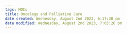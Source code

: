 ```yaml
---
tags: MOCs
title: Oncology and Palliative Care
date created: Wednesday, August 2nd 2023, 6:17:30 pm
date modified: Wednesday, August 2nd 2023, 7:05:26 pm
---
```

```folder-index-content
```